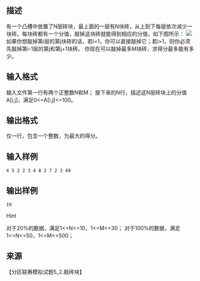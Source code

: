 ## 描述

有一个凸槽中放置了N层砖块，最上面的一层有N块砖，从上到下每层依次减少一块砖。每块砖都有一个分值，敲掉这块砖就能得到相应的分值，如下图所示： <img border=0 src=http://127.0.0.1:80/JudgeOnline/images/P1605.jpg> 如果你想敲掉第i层的第j块砖的话，若i=1，你可以直接敲掉它；若i>1，则你必须先敲掉第i-1层的第j和第j+1块砖。 你现在可以敲掉最多M块砖，求得分最多能有多少。 

## 输入格式

输入文件第一行有两个正整数N和M； 接下来的N行，描述这N层砖块上的分值A[i,j]，满足0<=A[i,j]<=100。 

## 输出格式

仅一行，包含一个整数，为最大的得分。 

## 输入样例

```plaintext
4 5 2 2 3 4 8 2 7 2 3 49 
```

## 输出样例

```plaintext
19 
```

Hint

对于20%的数据，满足1<=N<=10，1<=M<=30； 对于100%的数据，满足1<=N<=50，1<=M<=500； 

## 来源

【分区联赛模拟试题5_2.敲砖块】


